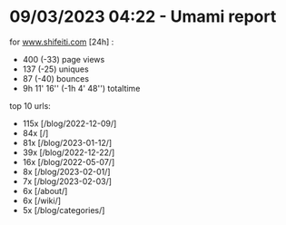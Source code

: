 # 09/03/2023 04:22 - Umami report
for www.shifeiti.com [24h] :

 - 400 (-33) page views
 - 137 (-25) uniques
 - 87 (-40) bounces
 - 9h 11' 16'' (-1h 4' 48'') totaltime


top 10 urls:
 - 115x [/blog/2022-12-09/]
 - 84x [/]
 - 81x [/blog/2023-01-12/]
 - 39x [/blog/2022-12-22/]
 - 16x [/blog/2022-05-07/]
 - 8x [/blog/2023-02-01/]
 - 7x [/blog/2023-02-03/]
 - 6x [/about/]
 - 6x [/wiki/]
 - 5x [/blog/categories/]


